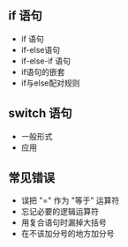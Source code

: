 ## if 语句

- if 语句
- if-else语句
- if-else-if 语句
- if语句的嵌套
- if与else配对规则

## switch 语句

- 一般形式
- 应用

## 常见错误

- 误把 "=" 作为 "等于" 运算符
- 忘记必要的逻辑运算符
- 用复合语句时漏掉大括号
- 在不该加分号的地方加分号

